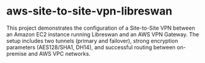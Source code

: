 # aws-site-to-site-vpn-libreswan
This project demonstrates the configuration of a Site-to-Site VPN between an Amazon EC2 instance running Libreswan and an AWS VPN Gateway. The setup includes two tunnels (primary and failover), strong encryption parameters (AES128/SHA1, DH14), and successful routing between on-premise and AWS VPC networks.
